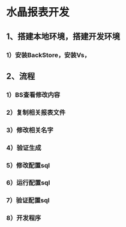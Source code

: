# 水晶报表开发

## 1、搭建本地环境，搭建开发环境

### 1）安装BackStore，安装Vs，

## 2、流程

### 1）BS查看修改内容

### 2）复制相关报表文件

### 3）修改相关名字

### 4）验证生成

### 5）修改配置sql

### 6）运行配置sql

### 7）验证配置sql

### 8）开发程序

